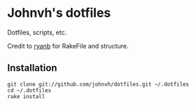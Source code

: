 # Johnvh's dotfiles

Dotfiles, scripts, etc.

Credit to [ryanb](https://github.com/ryanb/dotfiles) for RakeFile and structure.

## Installation

	git clone git://github.com/johnvh/dotfiles.git ~/.dotfiles
	cd ~/.dotfiles
	rake install

